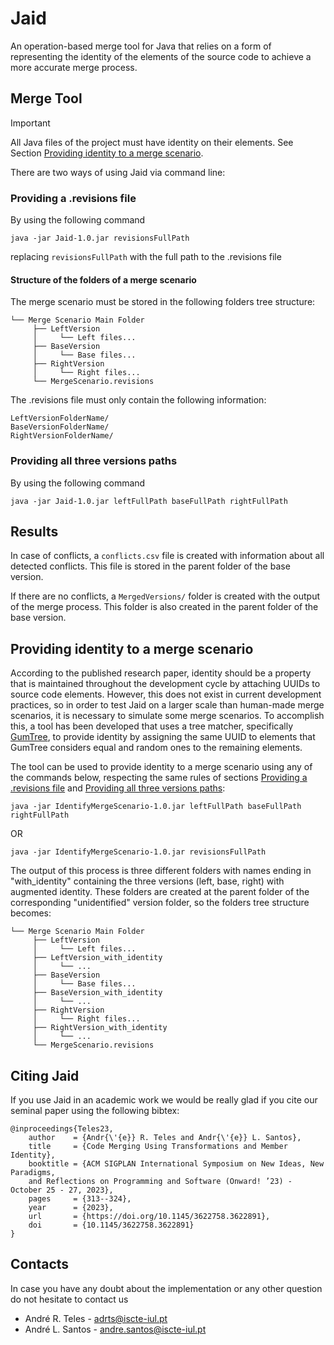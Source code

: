 # Jaid

An operation-based merge tool for Java that relies on a form of representing the identity of the elements of the source code to achieve a more accurate merge process.

## Merge Tool

> [!IMPORTANT]
> All Java files of the project must have identity on their elements. See Section [Providing identity to a merge scenario](#providing-identity-to-a-merge-scenario).

There are two ways of using Jaid via command line:

### Providing a .revisions file
    
By using the following command
    
``
java -jar Jaid-1.0.jar revisionsFullPath
``

replacing `revisionsFullPath` with the full path to the .revisions file

#### Structure of the folders of a merge scenario

The merge scenario must be stored in the following folders tree structure:

```
└── Merge Scenario Main Folder
     ├── LeftVersion
     │     └── Left files...
     ├── BaseVersion
     │     └── Base files...
     ├── RightVersion
     │     └── Right files...
     └── MergeScenario.revisions
```

The .revisions file must only contain the following information:

```
LeftVersionFolderName/
BaseVersionFolderName/
RightVersionFolderName/
```

### Providing all three versions paths

By using the following command

``
java -jar Jaid-1.0.jar leftFullPath baseFullPath rightFullPath
``

## Results

In case of conflicts, a `conflicts.csv` file is created with information about all detected conflicts.
This file is stored in the parent folder of the base version.

If there are no conflicts, a `MergedVersions/` folder is created with the output of the merge process.
This folder is also created in the parent folder of the base version.

## Providing identity to a merge scenario

According to the published research paper, identity should be a property that is maintained throughout the development cycle by attaching UUIDs to source code elements.
However, this does not exist in current development practices, so in order to test Jaid on a larger scale than human-made merge scenarios, it is necessary to simulate some merge scenarios.
To accomplish this, a tool has been developed that uses a tree matcher, specifically [GumTree](https://github.com/GumTreeDiff/gumtree), to provide identity by assigning the same UUID to elements that GumTree considers equal and random ones to the remaining elements.

The tool can be used to provide identity to a merge scenario using any of the commands below, respecting the same rules of sections [Providing a .revisions file](#providing-a-.revisions-file) and [Providing all three versions paths](#providing-all-three-versions-paths):

``
java -jar IdentifyMergeScenario-1.0.jar leftFullPath baseFullPath rightFullPath
``

OR

``
java -jar IdentifyMergeScenario-1.0.jar revisionsFullPath
``

The output of this process is three different folders with names ending in "with_identity" containing the three versions (left, base, right) with augmented identity.
These folders are created at the parent folder of the corresponding "unidentified" version folder, so the folders tree structure becomes:

```
└── Merge Scenario Main Folder
     ├── LeftVersion
     │     └── Left files...
     ├── LeftVersion_with_identity
     │     └── ...
     ├── BaseVersion
     │     └── Base files...
     ├── BaseVersion_with_identity
     │     └── ...
     ├── RightVersion
     │     └── Right files...
     ├── RightVersion_with_identity
     │     └── ...
     └── MergeScenario.revisions
```

## Citing Jaid

If you use Jaid in an academic work we would be really glad if you cite our seminal paper using the following bibtex:

```
@inproceedings{Teles23,
    author    = {Andr{\'{e}} R. Teles and Andr{\'{e}} L. Santos},
    title     = {Code Merging Using Transformations and Member Identity},
    booktitle = {ACM SIGPLAN International Symposium on New Ideas, New Paradigms,
    and Reflections on Programming and Software (Onward! ’23) - October 25 - 27, 2023},
    pages     = {313--324},
    year      = {2023},
    url       = {https://doi.org/10.1145/3622758.3622891},
    doi       = {10.1145/3622758.3622891}
}
```

## Contacts

In case you have any doubt about the implementation or any other question do not hesitate to contact us

- André R. Teles - adrts@iscte-iul.pt
- André L. Santos - andre.santos@iscte-iul.pt
